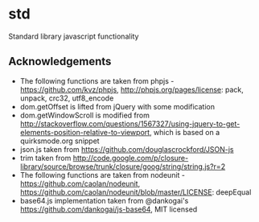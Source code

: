 std
===

Standard library javascript functionality

Acknowledgements
----------------

- The following functions are taken from phpjs - https://github.com/kvz/phpjs, http://phpjs.org/pages/license: pack, unpack, crc32, utf8_encode
- dom.getOffset is lifted from jQuery with some modification
- dom.getWindowScroll is modified from http://stackoverflow.com/questions/1567327/using-jquery-to-get-elements-position-relative-to-viewport, which is based on a quirksmode.org snippet
- json.js taken from https://github.com/douglascrockford/JSON-js
- trim taken from http://code.google.com/p/closure-library/source/browse/trunk/closure/goog/string/string.js?r=2
- The following functions are taken from nodeunit - https://github.com/caolan/nodeunit, https://github.com/caolan/nodeunit/blob/master/LICENSE: deepEqual
- base64.js implementation taken from @dankogai's https://github.com/dankogai/js-base64, MIT licensed

